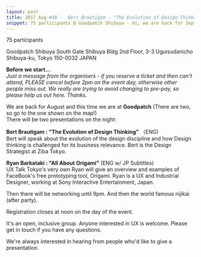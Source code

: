```yaml
---
layout: post
title: 2017 Aug-#38 -  Bert Brautigam - "The Evolution of Design Thinking" / Ryan Barkataki  -  "All About Origami"
snippet: 75 participants @ Goodpatch Shibuya - Hi, we are back for September and this time we are at Pivotal! (Thanks as always, Pivotal Labs!) -
---
```

75 participants

Goodpatch Shibuya South Gate Shibuya Bldg 2nd Floor, 3-3 Uguisudanicho Shibuya-ku, Tokyo 150-0032 JAPAN

<strong>Before we start...</strong><br>
<em>Just a message from the organisers - if you reserve a ticket and then can't attend, PLEASE cancel before 2pm on the event day, otherwise other people miss out. We really are trying to avoid changing to pre-pay, so please help us out here. Thanks.</em> 

We are back for August and this time we are at <strong>Goodpatch</strong> (There are two, so go to the one shown on the map!)<br>
There will be two presentations on the night:

<strong>Bert Brautigam : "The Evolution of Design Thinking"</strong> （ENG)<br>
Bert will speak about the evolution of the design discipline and how Design thinking is challenged for its business relevance. Bert is the Design Strategist at Ziba Tokyo.

<strong>Ryan Barkataki : "All About Origami"</strong> (ENG w/ JP Subtitles)<br>
UX Talk Tokyo's very own Ryan will give an overview and examples of FaceBook's free prototyping tool, Origami. Ryan is a UX and Industrial Designer, working at Sony Interactive Entertainment, Japan. 

Then there will be networking until 9pm. And then the world famous nijikai (after party).

Registration closes at noon on the day of the event.

It's an open, inclusive group. Anyone interested in UX is welcome. Please get in touch if you have any questions.

We're always interested in hearing from people who'd like to give a presentation.

